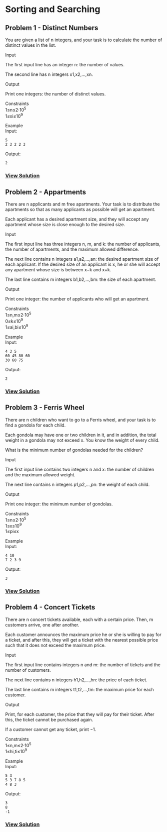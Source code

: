 # Sorting and Searching

## Problem 1 - Distinct Numbers

You are given a list of n integers, and your task is to calculate the number of distinct values in the list.

Input

The first input line has an integer n: the number of values.

The second line has n integers x1,x2,…,xn.

Output

Print one integers: the number of distinct values.

Constraints<br>
1≤n≤2⋅10<sup>5</sup><br>
1≤xi≤10<sup>9</sup><br>

Example<br>
Input:
```
5
2 3 2 2 3
```
Output:
```
2
```

### [View Solution](https://github.com/itsDV7/CSES.fi_Solutions/blob/main/Sorting%20and%20Searching/Distinct%20Numbers.py)

## Problem 2 - Appartments

There are n applicants and m free apartments. Your task is to distribute the apartments so that as many applicants as possible will get an apartment.

Each applicant has a desired apartment size, and they will accept any apartment whose size is close enough to the desired size.

Input

The first input line has three integers n, m, and k: the number of applicants, the number of apartments, and the maximum allowed difference.

The next line contains n integers a1,a2,…,an: the desired apartment size of each applicant. If the desired size of an applicant is x, he or she will accept any apartment whose size is between x−k and x+k.

The last line contains m integers b1,b2,…,bm: the size of each apartment.

Output

Print one integer: the number of applicants who will get an apartment.

Constraints<br>
1≤n,m≤2⋅10<sup>5</sup><br>
0≤k≤10<sup>9</sup><br>
1≤ai,bi≤10<sup>9</sup><br>

Example<br>
Input:
```
4 3 5
60 45 80 60
30 60 75
```
Output:
```
2
```

### [View Solution](https://github.com/itsDV7/CSES.fi_Solutions/blob/main/Sorting%20and%20Searching/Apartments.py)

## Problem 3 - Ferris Wheel

There are n children who want to go to a Ferris wheel, and your task is to find a gondola for each child.

Each gondola may have one or two children in it, and in addition, the total weight in a gondola may not exceed x. You know the weight of every child.

What is the minimum number of gondolas needed for the children?

Input

The first input line contains two integers n and x: the number of children and the maximum allowed weight.

The next line contains n integers p1,p2,…,pn: the weight of each child.

Output

Print one integer: the minimum number of gondolas.

Constraints<br>
1≤n≤2⋅10<sup>5</sup><br>
1≤x≤10<sup>9</sup><br>
1≤pi≤x

Example<br>
Input:
```
4 10
7 2 3 9
```
Output:
```
3
```
### [View Solution](https://github.com/itsDV7/CSES.fi_Solutions/blob/main/Sorting%20and%20Searching/Ferris%20Wheel.py)

## Problem 4 - Concert Tickets

There are n concert tickets available, each with a certain price. Then, m customers arrive, one after another.

Each customer announces the maximum price he or she is willing to pay for a ticket, and after this, they will get a ticket with the nearest possible price such that it does not exceed the maximum price.

Input

The first input line contains integers n and m: the number of tickets and the number of customers.

The next line contains n integers h1,h2,…,hn: the price of each ticket.

The last line contains m integers t1,t2,…,tm: the maximum price for each customer.

Output

Print, for each customer, the price that they will pay for their ticket. After this, the ticket cannot be purchased again.

If a customer cannot get any ticket, print −1.

Constraints<br>
1≤n,m≤2⋅10<sup>5</sup><br>
1≤hi,ti≤10<sup>9</sup><br>

Example<br>
Input:
```
5 3
5 3 7 8 5
4 8 3
```
Output:
```
3
8
-1
```

### [View Solution]()
